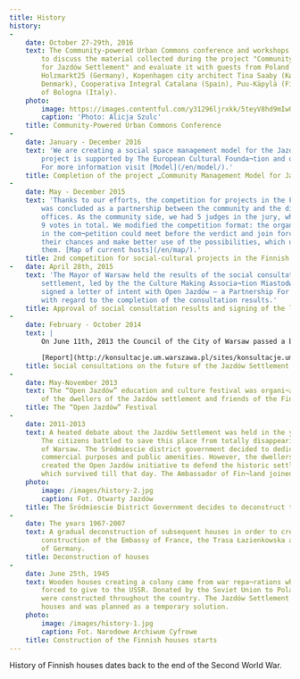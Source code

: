 ```yaml
---
title: History
history:
-
    date: October 27-29th, 2016
    text: The Community-powered Urban Commons conference and workshops gave an opportunity
        to discuss the material collected during the project "Community Management Model
        for Jazdów Settlement" and evaluate it with guests from Poland and abroad, eg.
        Holzmarkt25 (Germany), Kopenhagen city architect Tina Saaby (Københavns Kommune,
        Denmark), Cooperativa Integral Catalana (Spain), Puu-Käpylä (Finland), Municipality
        of Bologna (Italy).
    photo:
        image: https://images.contentful.com/y31296ljrxkk/5teyV8hd9mIwGygO0Esggw/07f63d3c273d116106992afcfc0c7a62/konf_jazdow_153.jpg
        caption: 'Photo: Alicja Szulc'
    title: Community-Powered Urban Commons Conference
-
    date: January - December 2016
    text: 'We are creating a social space management model for the Jazdów area. The
        project is supported by The European Cultural Founda¬tion and other partners.
        For more information visit [Model](/en/model/).'
    title: Completion of the project „Community Management Model for Jazdów Settlement”
-   
    date: May - December 2015
    text: 'Thanks to our efforts, the competition for projects in the Finnish houses
        was concluded as a partnership between the community and the district and city
        offices. As the community side, we had 5 judges in the jury, who had 4 out of
        9 votes in total. We modified the competition format: the organizations who applied
        in the com¬petition could meet before the verdict and join forces to enhan¬ce
        their chances and make better use of the possibilities, which using a house gave
        them. [Map of current hosts](/en/map/).'
    title: 2nd competition for social-cultural projects in the Finnish houses
-   date: April 28th, 2015
    text: 'The Mayor of Warsaw held the results of the social consultations of the Jazdów
        settlement, led by the the Culture Making Associa¬tion Miastodwa, as binding and
        signed a letter of intent with Open Jazdów – a Partnership For The Jazdów Settlement
        with regard to the completion of the consultation results.'
    title: Approval of social consultation results and signing of the letter of intent
-
    date: February - October 2014
    text: |
        On June 11th, 2013 the Council of the City of Warsaw passed a bill according to which social consultations may be held at the request of the citizens of Warsaw signed by at least 1,000 people. Already in September that year, the Association of the Dwellers of the Finnish Houses in Jazdów made use of that opportunity and, with the help of Open Jazdów, issued a request for social consultations with regard to the settlement area signed by more than 2,000 people. The Town Hall accepted that request and started the social con¬sultation process aimed at creating a social concept of the space plan for the Jazdów settlement.

        [Report](http://konsultacje.um.warszawa.pl/sites/konsultacje.um.warszawa.pl/files/raport_konsultacje_osiedle_jazdow.pdf)
    title: Social consultations on the future of the Jazdów Settlement
-
    date: May-November 2013
    text: The “Open Jazdów” education and culture festival was organi¬zed as an initiative
        of the dwellers of the Jazdów settlement and friends of the Finnish houses.
    title: The “Open Jazdów” Festival
-
    date: 2011-2013
    text: A heated debate about the Jazdów Settlement was held in the years 2011- 2013.
        The citizens battled to save this place from totally disappearing from the map
        of Warsaw. The Sródmiescie district government decided to dedica¬te the area for
        commercial purposes and public amenities. However, the dwellers and urban activists
        created the Open Jazdów initiative to defend the historic settlement and houses,
        which survived till that day. The Ambassador of Fin¬land joined the ranks of defenders.
    photo:
        image: /images/history-2.jpg
        caption: Fot. Otwarty Jazdów
    title: The Śródmiescie District Government decides to deconstruct the Finnish houses
-
    date: The years 1967-2007
    text: A gradual deconstruction of subsequent houses in order to create space for
        construction of the Embassy of France, the Trasa Łazienkowska and the Embassy
        of Germany.
    title: Deconstruction of houses
-
    date: June 25th, 1945
    text: Wooden houses creating a colony came from war repa¬rations which Finland was
        forced to give to the USSR. Donated by the Soviet Union to Poland, the houses
        were constructed throughout the country. The Jazdów Settlement consisted of 90
        houses and was planned as a temporary solution.
    photo:
        image: /images/history-1.jpg
        caption: Fot. Narodowe Archiwum Cyfrowe
    title: Construction of the Finnish houses starts
---
```

History of Finnish houses dates back to the end of the Second World War.